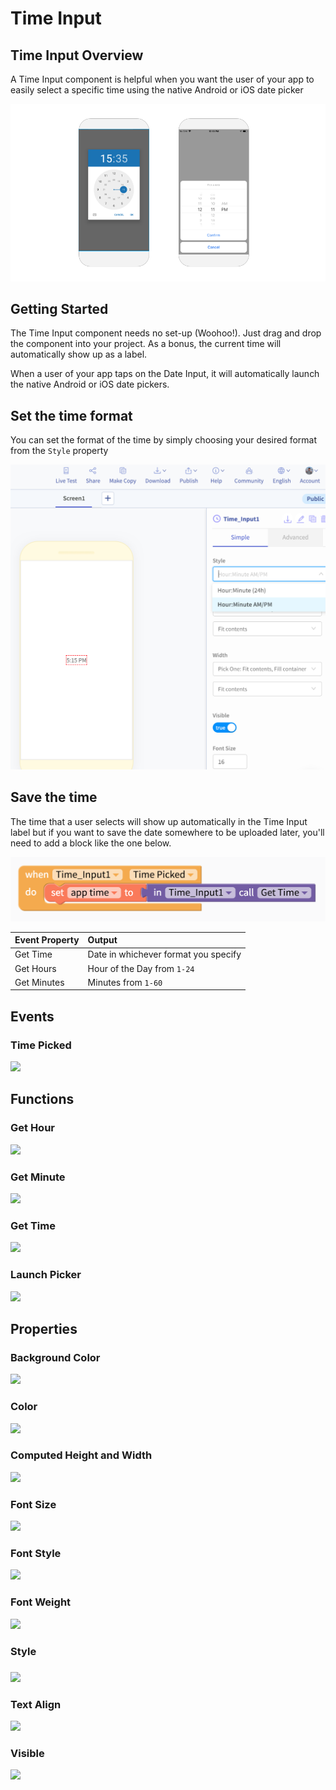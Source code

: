 # Time Input

## Time Input Overview

A Time Input component is helpful when you want the user of your app to easily select a specific time using the native Android or iOS date picker

![Native Android Time Picker on the left and iOS on the right](.gitbook/assets/thunkable-docs-exhibits-38%20%281%29.png)

## Getting Started 

The Time Input component needs no set-up \(Woohoo!\). Just drag and drop the component into your project. As a bonus, the current time will automatically show up as a label.

When a user of your app taps on the Date Input, it will automatically launch the native Android or iOS date pickers.

## Set the time format

You can set the format of the time by simply choosing your desired format from the `Style` property

![](.gitbook/assets/screen-shot-2019-09-04-at-5.15.39-pm.png)

## Save the time

The time that a user selects will show up automatically in the Time Input label but if you want to save the date somewhere to be uploaded later, you'll need to add a block like the one below. 

![](.gitbook/assets/screen-shot-2019-09-04-at-4.43.02-pm.png)

| Event Property | Output |
| :--- | :--- |
| Get Time | Date in whichever format you specify  |
| Get Hours | Hour of the Day from `1-24` |
| Get Minutes | Minutes from `1-60` |

## Events

### Time Picked

![](.gitbook/assets/e_time_picked.png)

## Functions

### Get Hour 

![](.gitbook/assets/f_get_hour.png)

### Get Minute 

![](.gitbook/assets/f_get_min.png)

### Get Time 

![](.gitbook/assets/f_get_time.png)

### Launch Picker

![](.gitbook/assets/f_launch.png)

## Properties

### Background Color 

![](.gitbook/assets/bg_color%20%284%29.png)

### Color 

![](.gitbook/assets/color%20%283%29.png)

### Computed Height and Width 

![](.gitbook/assets/comp.png)

### Font Size 

![](.gitbook/assets/font_size%20%284%29.png)

### Font Style 

![](.gitbook/assets/font_style%20%282%29.png)

### Font Weight 

![](.gitbook/assets/font_weight%20%281%29.png)

### Style

###  

![](.gitbook/assets/style.png)

### Text Align 

![](.gitbook/assets/text_align%20%281%29.png)

### Visible

![](.gitbook/assets/visible%20%286%29.png)





